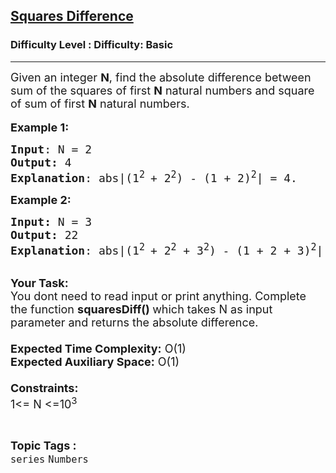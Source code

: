 <h2><a href="https://www.geeksforgeeks.org/problems/squares-difference0939/1?itm_source=geeksforgeeks&itm_medium=article&itm_campaign=practice_card">Squares Difference</a></h2><h3>Difficulty Level : Difficulty: Basic</h3><hr><div class="problems_problem_content__Xm_eO"><p><span style="font-size:18px">Given an integer <strong>N</strong>,&nbsp;find the absolute difference between sum of the squares of first <strong>N</strong>&nbsp;natural numbers and square of sum of first <strong>N</strong>&nbsp;natural numbers.</span><br>
<br>
<span style="font-size:18px"><strong>Example 1:</strong></span></p>

<pre><span style="font-size:18px"><strong>Input</strong>: N = 2
<strong>Output:</strong>&nbsp;4&nbsp;
<strong>Explanation</strong>: abs|(1<sup>2 </sup>+ 2<sup>2</sup>) - (1 + 2)<sup>2</sup>| = 4.
</span></pre>

<p><span style="font-size:18px"><strong>Example 2:</strong></span></p>

<pre><span style="font-size:18px"><strong>Input: </strong>N = 3
<strong>Output:&nbsp;</strong>22
<strong>Explanation</strong>: abs|(1<sup>2 </sup>+ 2<sup>2</sup>&nbsp;+ 3<sup>2</sup>) - (1 + 2 + 3)<sup>2</sup>| = 22.
</span></pre>

<p><br>
<span style="font-size:18px"><strong>Your Task:&nbsp;&nbsp;</strong><br>
You dont need to read input or print anything. Complete the function <strong>squaresDiff()&nbsp;</strong>which takes N&nbsp;as input parameter and returns&nbsp;the absolute difference.<br>
<br>
<strong>Expected Time Complexity:</strong> O(1)<br>
<strong>Expected Auxiliary Space:</strong> O(1)<br>
<br>
<strong>Constraints:</strong><br>
1&lt;= N&nbsp;&lt;=10<sup>3</sup></span></p>
</div><br><p><span style=font-size:18px><strong>Topic Tags : </strong><br><code>series</code>&nbsp;<code>Numbers</code>&nbsp;
